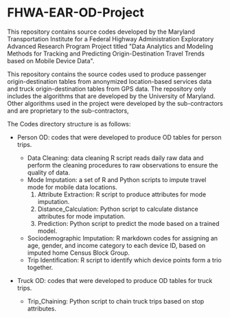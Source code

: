 # FHWA-EAR-OD-Project
This repository contains source codes developed by the Maryland Transportation Institute for a Federal Highway Administration Exploratory Advanced Research Program Project titled "Data Analytics and Modeling Methods for Tracking and Predicting Origin-Destination Travel Trends based on Mobile Device Data".


This repository contains the source codes used to produce passenger origin-destination tables from anonymized location-based services data and truck origin-destination tables from GPS data. The repository only includes the algorithms that are developed by the University of Maryland. Other algorithms used in the project were developed by the sub-contractors and are proprietary to the sub-contractors,

The Codes directory structure is as follows:

* Person OD: codes that were developed to produce OD tables for person trips.
  - Data Cleaning: data cleaning R script reads daily raw data and perform the cleaning procedures to raw observations to ensure the quality of data.
  - Mode Imputation: a set of R and Python scripts to impute travel mode for mobile data locations.
    1. Attribute Extraction: R script to produce attributes for mode imputation.
    2. Distance_Calculation: Python script to calculate distance attributes for mode imputation.
    3. Prediction: Python script to predict the mode based on a trained model.
  - Sociodemographic Imputation: R markdown codes for assigning an age, gender, and income category to each device ID, based on imputed home Census Block Group.
  - Trip Identification: R script to identify which device points form a trio together.

* Truck OD: codes that were developed to produce OD tables for truck trips.
  - Trip_Chaining: Python script to chain truck trips based on stop attributes.

